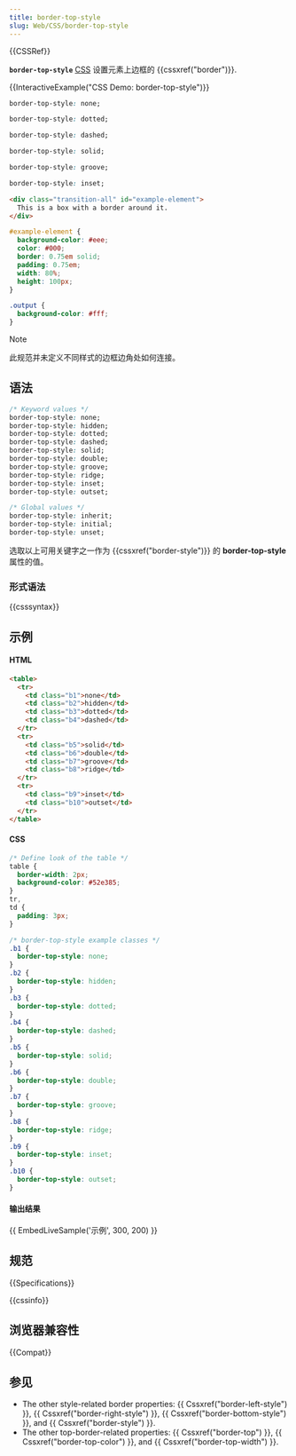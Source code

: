 ```yaml
---
title: border-top-style
slug: Web/CSS/border-top-style
---
```


{{CSSRef}}

**`border-top-style`** [CSS](/zh-CN/docs/Web/CSS) 设置元素上边框的 {{cssxref("border")}}.

{{InteractiveExample("CSS Demo: border-top-style")}}

```css interactive-example-choice
border-top-style: none;
```

```css interactive-example-choice
border-top-style: dotted;
```

```css interactive-example-choice
border-top-style: dashed;
```

```css interactive-example-choice
border-top-style: solid;
```

```css interactive-example-choice
border-top-style: groove;
```

```css interactive-example-choice
border-top-style: inset;
```

```html interactive-example
<div class="transition-all" id="example-element">
  This is a box with a border around it.
</div>
```

```css interactive-example
#example-element {
  background-color: #eee;
  color: #000;
  border: 0.75em solid;
  padding: 0.75em;
  width: 80%;
  height: 100px;
}

.output {
  background-color: #fff;
}
```

> [!NOTE]
> 此规范并未定义不同样式的边框边角处如何连接。

## 语法

```css
/* Keyword values */
border-top-style: none;
border-top-style: hidden;
border-top-style: dotted;
border-top-style: dashed;
border-top-style: solid;
border-top-style: double;
border-top-style: groove;
border-top-style: ridge;
border-top-style: inset;
border-top-style: outset;

/* Global values */
border-top-style: inherit;
border-top-style: initial;
border-top-style: unset;
```

选取以上可用关键字之一作为 {{cssxref("border-style")}} 的 **border-top-style** 属性的值。

### 形式语法

{{csssyntax}}

## 示例

#### HTML

```html
<table>
  <tr>
    <td class="b1">none</td>
    <td class="b2">hidden</td>
    <td class="b3">dotted</td>
    <td class="b4">dashed</td>
  </tr>
  <tr>
    <td class="b5">solid</td>
    <td class="b6">double</td>
    <td class="b7">groove</td>
    <td class="b8">ridge</td>
  </tr>
  <tr>
    <td class="b9">inset</td>
    <td class="b10">outset</td>
  </tr>
</table>
```

#### CSS

```css
/* Define look of the table */
table {
  border-width: 2px;
  background-color: #52e385;
}
tr,
td {
  padding: 3px;
}

/* border-top-style example classes */
.b1 {
  border-top-style: none;
}
.b2 {
  border-top-style: hidden;
}
.b3 {
  border-top-style: dotted;
}
.b4 {
  border-top-style: dashed;
}
.b5 {
  border-top-style: solid;
}
.b6 {
  border-top-style: double;
}
.b7 {
  border-top-style: groove;
}
.b8 {
  border-top-style: ridge;
}
.b9 {
  border-top-style: inset;
}
.b10 {
  border-top-style: outset;
}
```

#### 输出结果

{{ EmbedLiveSample('示例', 300, 200) }}

## 规范

{{Specifications}}

{{cssinfo}}

## 浏览器兼容性

{{Compat}}

## 参见

- The other style-related border properties: {{ Cssxref("border-left-style") }}, {{ Cssxref("border-right-style") }}, {{ Cssxref("border-bottom-style") }}, and {{ Cssxref("border-style") }}.
- The other top-border-related properties: {{ Cssxref("border-top") }}, {{ Cssxref("border-top-color") }}, and {{ Cssxref("border-top-width") }}.
